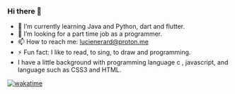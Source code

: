 ### Hi there 👋

- 🌱 I’m currently learning Java and Python, dart and flutter.
- 🤔 I’m looking for a part time job as a programmer.
- 📫 How to reach me: lucienerard@proton.me
- ⚡ Fun fact: I like to read, to sing, to draw and programming.
- I have a little background with programming language c , javascript, and language such as CSS3 and HTML.

[![wakatime](https://wakatime.com/badge/user/018ec705-88fe-4d31-8d20-2f5897d003bd.svg)](https://wakatime.com/@018ec705-88fe-4d31-8d20-2f5897d003bd)
